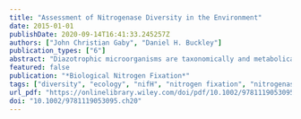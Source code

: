 ```yaml
---
title: "Assessment of Nitrogenase Diversity in the Environment"
date: 2015-01-01
publishDate: 2020-09-14T16:41:33.245257Z
authors: ["John Christian Gaby", "Daniel H. Buckley"]
publication_types: ["6"]
abstract: "Diazotrophic microorganisms are taxonomically and metabolically diverse and they populate a wide variety of habitats. Diazotroph diversity is typically quantified through the analysis of nitrogenase nifH gene sequences recovered from environmental samples. In this chapter we review the global census of diazotrophic microorganisms as assessed by the diversity of nifH gene sequences in public sequence databases. We assess the diversity of diazotrophs found in different environments and taxonomic groupings and we also evaluate PCR primers and probes used to assess diazotroph diversity. Furthermore, we assess the range of habitats and geographic regions in which diazotrophic diversity has been assessed. We find that diazotrophs in many habitats remain under sampled. We also find that nifH cluster III, which includes obligate anaerobes, contains the greatest diversity of nifH sequences and that anoxic environments both contain the greatest diversity of diazotrophs and are the environments in which diazotrophic diversity is most poorly sampled. Our knowledge of diazotroph diversity is likely to expand dramatically as next-generation sequencing technologies are targeted towards surveys of the nifH gene."
featured: false
publication: "*Biological Nitrogen Fixation*"
tags: ["diversity", "ecology", "nifH", "nitrogen fixation", "nitrogenase", "diazotrophs", "PCR", "primers"]
url_pdf: "https://onlinelibrary.wiley.com/doi/pdf/10.1002/9781119053095.ch20"
doi: "10.1002/9781119053095.ch20"
---
```



